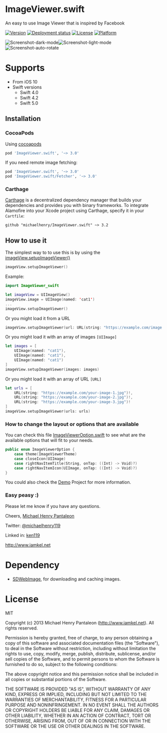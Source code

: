 ImageViewer.swift
=======================

An easy to use Image Viewer that is inspired by Facebook

[![Version](https://img.shields.io/cocoapods/v/ImageViewer.swift.svg?style=flat)](https://cocoapods.org/pods/ImageViewer.swift)
[![Deployment status](https://github.com/michaelhenry/ImageViewer.swift/workflows/deploy_to_cocoapods/badge.svg)](https://github.com/michaelhenry/ImageViewer.swift/actions)
[![License](https://img.shields.io/cocoapods/l/ImageViewer.swift.svg?style=flat)](https://cocoapods.org/pods/ImageViewer.swift)
[![Platform](https://img.shields.io/cocoapods/p/ImageViewer.swift.svg?style=flat)](https://cocoapods.org/pods/ImageViewer.swift)

![Screenshot-dark-mode](images/dark-mode.gif)![Screenshot-light-mode](images/light-mode.gif)
![Screenshot-auto-rotate](images/auto-rotate.gif)

# Supports

- From iOS 10
- Swift versions
	- Swift 4.0
	- Swift 4.2
	- Swift 5.0

## Installation

### CocoaPods

Using [cocoapods](https://cocoapods.org)

```ruby
pod 'ImageViewer.swift', '~> 3.0'
```

If you need remote image fetching:

```ruby
pod 'ImageViewer.swift', '~> 3.0'
pod 'ImageViewer.swift/Fetcher', '~> 3.0'
```

### Carthage

[Carthage](https://github.com/Carthage/Carthage) is a decentralized dependency manager that builds your dependencies and provides you with binary frameworks. To integrate Alamofire into your Xcode project using Carthage, specify it in your `Cartfile`:

```ogdl
github "michaelhenry/ImageViewer.swift" ~> 3.2
```

## How to use it

The simplest way to to use this is by using the [imageView.setupImageViewer()](https://github.com/michaelhenry/MHFacebookImageViewer/blob/master/Example/Demo/BasicViewController.swift#L11)


```swift
imageView.setupImageViewer()
```

Example:

```swift
import ImageViewer_swift

let imageView = UIImageView()
imageView.image = UIImage(named: 'cat1')
...
imageView.setupImageViewer()
```

Or you might load it from a URL

```swift
imageView.setupImageViewer(url: URL(string: "https://example.com/image.jpg")!)
```

Or you might load it with an array of images `[UIImage]`

```swift
let images = [
    UIImage(named: "cat1"),
    UIImage(named: "cat1"),
    UIImage(named: "cat1")
]
imageView.setupImageViewer(images: images)
```

Or you might load it with an array of URL `[URL]`

```swift
let urls = [
    URL(string: "https://example.com/your-image-1.jpg")!,
    URL(string: "https://example.com/your-image-2.jpg")!,
    URL(string: "https://example.com/your-image-3.jpg")!
]
imageView.setupImageViewer(urls: urls)
```

### How to change the layout or options that are available

You can check this file [ImageViewerOption.swift](https://github.com/michaelhenry/ImageViewer.swift/blob/master/Sources/ImageViewerOption.swift) to see what are the available options that will fit to your needs.

```swift
public enum ImageViewerOption {
    case theme(ImageViewerTheme)
    case closeIcon(UIImage)
    case rightNavItemTitle(String, onTap: ((Int) -> Void)?)
    case rightNavItemIcon(UIImage, onTap: ((Int) -> Void)?)
}
```


You could also check the [Demo](Example) Project for more information.


### Easy peasy :)

Please let me know if you have any questions.

Cheers,
[Michael Henry Pantaleon](http://www.iamkel.net)

Twitter: [@michaelhenry119](https://twitter.com/michaelhenry119)

Linked in: [ken119](http://ph.linkedin.com/in/ken119)

http://www.iamkel.net


# Dependency

- [SDWebImage](https://github.com/SDWebImage/SDWebImage), for downloading and caching images.


# License

MIT

Copyright (c) 2013 Michael Henry Pantaleon (http://www.iamkel.net). All rights reserved.

Permission is hereby granted, free of charge, to any person obtaining a copy of this software and associated documentation files (the "Software"), to deal in the Software without restriction, including without limitation the rights to use, copy, modify, merge, publish, distribute, sublicense, and/or sell copies of the Software, and to permit persons to whom the Software is furnished to do so, subject to the following conditions:

The above copyright notice and this permission notice shall be included in all copies or substantial portions of the Software.

THE SOFTWARE IS PROVIDED "AS IS", WITHOUT WARRANTY OF ANY KIND, EXPRESS OR IMPLIED, INCLUDING BUT NOT LIMITED TO THE WARRANTIES OF MERCHANTABILITY, FITNESS FOR A PARTICULAR PURPOSE AND NONINFRINGEMENT. IN NO EVENT SHALL THE AUTHORS OR COPYRIGHT HOLDERS BE LIABLE FOR ANY CLAIM, DAMAGES OR OTHER LIABILITY, WHETHER IN AN ACTION OF CONTRACT, TORT OR OTHERWISE, ARISING FROM, OUT OF OR IN CONNECTION WITH THE SOFTWARE OR THE USE OR OTHER DEALINGS IN THE SOFTWARE.
